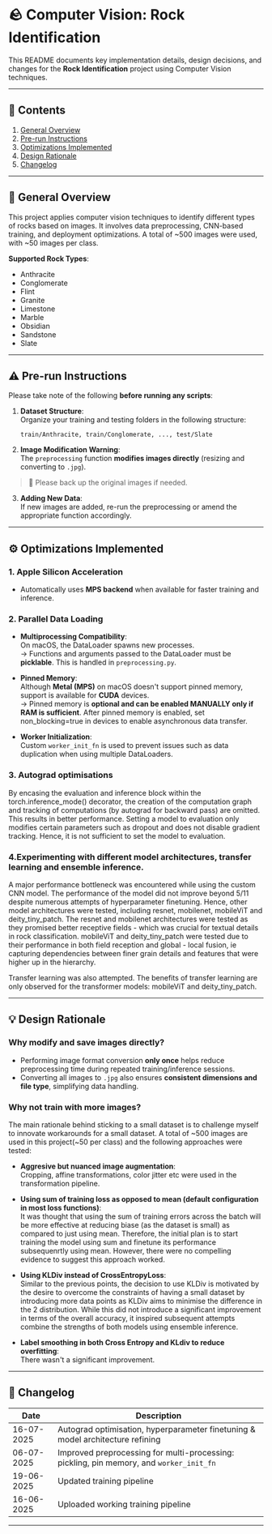 # 🪨 Computer Vision: Rock Identification

This README documents key implementation details, design decisions, and changes for the **Rock Identification** project using Computer Vision techniques.

---

## 📄 Contents

1. [General Overview](#general-overview)  
2. [Pre-run Instructions](#pre-run-instructions)  
3. [Optimizations Implemented](#optimizations-implemented)  
4. [Design Rationale](#design-rationale)  
5. [Changelog](#changelog)

---

## 🧠 General Overview

This project applies computer vision techniques to identify different types of rocks based on images. It involves data preprocessing, CNN-based training, and deployment optimizations. A total of ~500 images were used, with ~50 images per class.

**Supported Rock Types**:
- Anthracite  
- Conglomerate  
- Flint  
- Granite  
- Limestone  
- Marble  
- Obsidian  
- Sandstone  
- Slate  

---

## ⚠️ Pre-run Instructions

Please take note of the following **before running any scripts**:

1. **Dataset Structure**:  
   Organize your training and testing folders in the following structure:  
   ```
   train/Anthracite, train/Conglomerate, ..., test/Slate
   ```

2. **Image Modification Warning**:  
The `preprocessing` function **modifies images directly** (resizing and converting to `.jpg`).  
> 💾 Please back up the original images if needed.

3. **Adding New Data**:  
If new images are added, re-run the preprocessing or amend the appropriate function accordingly.

---

## ⚙️ Optimizations Implemented

### 1. Apple Silicon Acceleration
- Automatically uses **MPS backend** when available for faster training and inference.

### 2. Parallel Data Loading
- **Multiprocessing Compatibility**:  
On macOS, the DataLoader spawns new processes.  
→ Functions and arguments passed to the DataLoader must be **picklable**. This is handled in `preprocessing.py`.

- **Pinned Memory**:  
Although **Metal (MPS)** on macOS doesn't support pinned memory, support is available for **CUDA** devices.  
→ Pinned memory is **optional and can be enabled MANUALLY only if RAM is sufficient**. After pinned memory is enabled, set non_blocking=true in devices to enable asynchronous data transfer. 

- **Worker Initialization**:  
Custom `worker_init_fn` is used to prevent issues such as data duplication when using multiple DataLoaders.

### 3. Autograd optimisations
By encasing the evaluation and inference block within the torch.inference_mode() decorator, the creation of the computation graph and tracking of computations (by autograd for backward pass) are omitted. This results in better performance. Setting a model to evaluation only modifies certain parameters such as dropout and does not disable gradient tracking. Hence, it is not sufficient to set the model to evaluation. 

### 4.Experimenting with different model architectures, transfer learning and ensemble inference. 
A major performance bottleneck was encountered while using the custom CNN model. The performance of the model did not improve beyond 5/11 despite numerous attempts of hyperparameter finetuning. Hence, other model architectures were tested, including resnet, mobilenet, mobileViT and deity_tiny_patch. The resnet and mobilenet architectures were tested as they promised better receptive fields - which was crucial for textual details in rock classification. mobileViT and deity_tiny_patch were tested due to their performance in both field reception and global - local fusion, ie capturing dependencies between finer grain details and features that were higher up in the hierarchy.

Transfer learning was also attempted. The benefits of transfer learning are only observed for the transformer models: mobileViT and deity_tiny_patch. 


---

## 💡 Design Rationale

### Why modify and save images directly?
- Performing image format conversion **only once** helps reduce preprocessing time during repeated training/inference sessions.
- Converting all images to `.jpg` also ensures **consistent dimensions and file type**, simplifying data handling.

### Why not train with more images? 
The main rationale behind sticking to a small dataset is to challenge myself to innovate workarounds for a small dataset. A total of ~500 images are used in this project(~50 per class) and the following approaches were tested:

- **Aggresive but nuanced image augmentation**:  
Cropping, affine transformations, color jitter etc were used in the transformation pipeline. 

- **Using sum of training loss as opposed to mean (default configuration in most loss functions)**:  
It was thought that using the sum of training errors across the batch will be more effective at reducing biase (as the dataset is small) as compared to just using mean. Therefore, the initial plan is to start training the model using sum and finetune its performance subsequenrtly using mean. However, there were no compelling evidence to suggest this approach worked. 

- **Using KLDiv instead of CrossEntropyLoss**:  
Similar to the previous points, the decision to use KLDiv is motivated by the desire to overcome the constraints of having a small dataset by introducing more data points as KLDiv aims to minimise the difference in the 2 distribution. While this did not introduce a significant improvement in terms of the overall accuracy, it inspired subsequent attempts combine the strengths of both models using ensemble inference. 

- **Label smoothing in both Cross Entropy and KLdiv to reduce overfitting**:  
There wasn't a significant improvement.  

---

## 📝 Changelog

| Date       | Description                                                                 |
|------------|-----------------------------------------------------------------------------|
| 16-07-2025 | Autograd optimisation, hyperparameter finetuning & model architecture refining |
| 06-07-2025 | Improved preprocessing for multi-processing: pickling, pin memory, and `worker_init_fn` |
| 19-06-2025 | Updated training pipeline                                                   |
| 16-06-2025 | Uploaded working training pipeline                                           |

---
